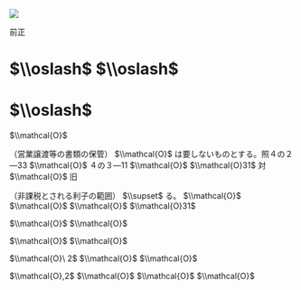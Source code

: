 ![](https://www.nta.go.jp/tmp/c6ba3e79-3cce-42eb-8055-3ea07d4837aa/images/5532c429672d4e03bd575163542b8667a4be3cee63dbfc4673944a798375ac42.jpg)

前正

# $\\oslash$ $\\oslash$

# $\\oslash$

$\\mathcal{O}$

（営業譲渡等の書類の保管） $\\mathcal{O}$ は要しないものとする。照４の２―33 $\\mathcal{O}$ ４の３―11 $\\mathcal{O}$ $\\mathcal{O}31$ 対$\\mathcal{O}$ 旧

（非課税とされる利子の範囲） $\\supset$ る。 $\\mathcal{O}$ $\\mathcal{O}$ $\\mathcal{O}$ $\\mathcal{O}31$

$\\mathcal{O}$ $\\mathcal{O}$

$\\mathcal{O}$ $\\mathcal{O}$

$\\mathcal{O}\ 2$ $\\mathcal{O}$ $\\mathcal{O}$

$\\mathcal{O},2$ $\\mathcal{O}$ $\\mathcal{O}$ $\\mathcal{O}$